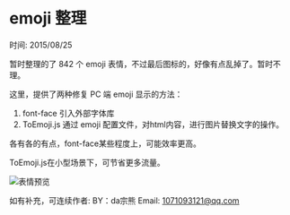 # emoji 整理

时间: 2015/08/25

暂时整理的了 842 个 emoji 表情，不过最后图标的，好像有点乱掉了。暂时不理。

这里，提供了两种修复 PC 端 emoji 显示的方法：

 1. font-face 引入外部字体库
 2. ToEmoji.js 通过 emoji 配置文件，对html内容，进行图片替换文字的操作。


各有各的有点，font-face某些程度上，可能效率更高。

ToEmoji.js在小型场景下，可节省更多流量。

![表情预览](http://img.blog.csdn.net/20150828110202091?watermark/2/text/aHR0cDovL2Jsb2cuY3Nkbi5uZXQv/font/5a6L5L2T/fontsize/400/fill/I0JBQkFCMA==/dissolve/70/gravity/Center)

如有补充，可连续作者:
BY：da宗熊
Email:  1071093121@qq.com
